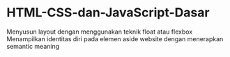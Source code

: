# HTML-CSS-dan-JavaScript-Dasar
Menyusun layout dengan menggunakan teknik float atau flexbox
Menampilkan identitas diri pada elemen aside
website dengan menerapkan semantic meaning
